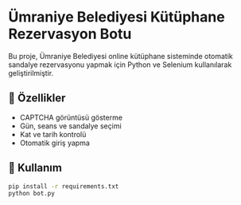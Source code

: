 # Ümraniye Belediyesi Kütüphane Rezervasyon Botu

Bu proje, Ümraniye Belediyesi online kütüphane sisteminde otomatik sandalye rezervasyonu yapmak için Python ve Selenium kullanılarak geliştirilmiştir.

## 🚀 Özellikler
- CAPTCHA görüntüsü gösterme
- Gün, seans ve sandalye seçimi
- Kat ve tarih kontrolü
- Otomatik giriş yapma

## 🔧 Kullanım

```bash
pip install -r requirements.txt
python bot.py
